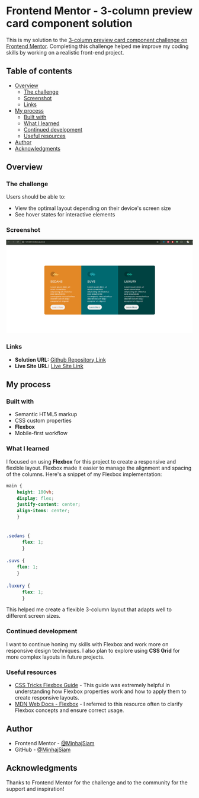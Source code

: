 # Frontend Mentor - 3-column preview card component solution

This is my solution to the [3-column preview card component challenge on Frontend Mentor](https://www.frontendmentor.io/challenges/3column-preview-card-component-pH92eAR2-). Completing this challenge helped me improve my coding skills by working on a realistic front-end project.

## Table of contents

- [Overview](#overview)
  - [The challenge](#the-challenge)
  - [Screenshot](#screenshot)
  - [Links](#links)
- [My process](#my-process)
  - [Built with](#built-with)
  - [What I learned](#what-i-learned)
  - [Continued development](#continued-development)
  - [Useful resources](#useful-resources)
- [Author](#author)
- [Acknowledgments](#acknowledgments)

## Overview

### The challenge

Users should be able to:

- View the optimal layout depending on their device's screen size
- See hover states for interactive elements

### Screenshot

![Screenshot of the solution](./screenshot.png)

### Links

- **Solution URL:** [Github Repository Link](https://github.com/MinhajSiam/3-column-preview-card-component)
- **Live Site URL:** [Live Site Link](https://minhajsiam.github.io/3-column-preview-card-component)

## My process

### Built with

- Semantic HTML5 markup
- CSS custom properties
- **Flexbox**
- Mobile-first workflow

### What I learned

I focused on using **Flexbox** for this project to create a responsive and flexible layout. Flexbox made it easier to manage the alignment and spacing of the columns. Here's a snippet of my Flexbox implementation:

```css
main {
    height: 100vh;
    display: flex;
    justify-content: center;
    align-items: center;
    }


.sedans {
      flex: 1;
      }

.suvs {
    flex: 1;
    }

.luxury {
      flex: 1;
      }
```

This helped me create a flexible 3-column layout that adapts well to different screen sizes.

### Continued development

I want to continue honing my skills with Flexbox and work more on responsive design techniques. I also plan to explore using **CSS Grid** for more complex layouts in future projects.

### Useful resources

- [CSS Tricks Flexbox Guide](https://css-tricks.com/snippets/css/a-guide-to-flexbox/) - This guide was extremely helpful in understanding how Flexbox properties work and how to apply them to create responsive layouts.
- [MDN Web Docs - Flexbox](https://developer.mozilla.org/en-US/docs/Web/CSS/CSS_Flexible_Box_Layout) - I referred to this resource often to clarify Flexbox concepts and ensure correct usage.

## Author

- Frontend Mentor - [@MinhajSiam](https://www.frontendmentor.io/profile/MinhajSiam)
- GitHub - [@MinhajSiam](https://github.com/MinhajSiam)

## Acknowledgments

Thanks to Frontend Mentor for the challenge and to the community for the support and inspiration!